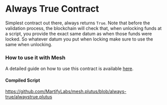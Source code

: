 # Always True Contract

Simplest contract out there, always returns `True`. Note that before the validation process, the blockchain will check that, when unlocking funds at a script, you provide the exact same datum as when those funds were locked. So whatever datum you put when locking make sure to use the same when unlocking.

### How to use it with Mesh

A detailed guide on how to use this contract is available [here](https://meshjs.dev/guides/smart-contract).

#### Compiled Script
https://github.com/MartifyLabs/mesh.plutus/blob/always-true/alwaystrue.plutus

